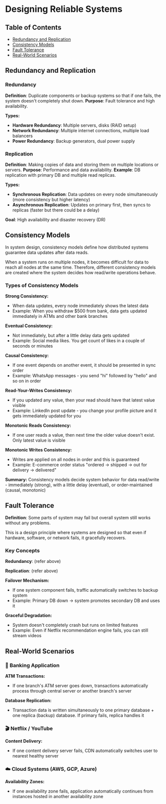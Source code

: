 # Designing Reliable Systems

## Table of Contents
- [Redundancy and Replication](#redundancy-and-replication)
- [Consistency Models](#consistency-models)
- [Fault Tolerance](#fault-tolerance)
- [Real-World Scenarios](#real-world-scenarios)

## Redundancy and Replication

### Redundancy
**Definition**: Duplicate components or backup systems so that if one fails, the system doesn't completely shut down.
**Purpose**: Fault tolerance and high availability.

**Types:**
- **Hardware Redundancy**: Multiple servers, disks (RAID setup)
- **Network Redundancy**: Multiple internet connections, multiple load balancers
- **Power Redundancy**: Backup generators, dual power supply

### Replication
**Definition**: Making copies of data and storing them on multiple locations or servers.
**Purpose**: Performance and data availability.
**Example**: DB replication with primary DB and multiple read replicas.

**Types:**
- **Synchronous Replication**: Data updates on every node simultaneously (more consistency but higher latency)
- **Asynchronous Replication**: Updates on primary first, then syncs to replicas (faster but there could be a delay)

**Goal**: High availability and disaster recovery (DR)

## Consistency Models

In system design, consistency models define how distributed systems guarantee data updates after data reads.

When a system runs on multiple nodes, it becomes difficult for data to reach all nodes at the same time. Therefore, different consistency models are created where the system decides how read/write operations behave.

### Types of Consistency Models

**Strong Consistency:**
- When data updates, every node immediately shows the latest data
- Example: When you withdraw $500 from bank, data gets updated immediately in ATMs and other bank branches

**Eventual Consistency:**
- Not immediately, but after a little delay data gets updated
- Example: Social media likes. You get count of likes in a couple of seconds or minutes

**Causal Consistency:**
- If one event depends on another event, it should be presented in sync order
- Example: WhatsApp messages - you send "hi" followed by "hello" and so on in order

**Read-Your-Writes Consistency:**
- If you updated any value, then your read should have that latest value visible
- Example: LinkedIn post update - you change your profile picture and it gets immediately updated for you

**Monotonic Reads Consistency:**
- If one user reads a value, then next time the older value doesn't exist. Only latest value is visible

**Monotonic Writes Consistency:**
- Writes are applied on all nodes in order and this is guaranteed
- Example: E-commerce order status "ordered → shipped → out for delivery → delivered"

**Summary:** Consistency models decide system behavior for data read/write - immediately (strong), with a little delay (eventual), or order-maintained (causal, monotonic)

## Fault Tolerance

**Definition**: Some parts of system may fail but overall system still works without any problems.

This is a design principle where systems are designed so that even if hardware, software, or network fails, it gracefully recovers.

### Key Concepts

**Redundancy**: (refer above)

**Replication**: (refer above)

**Failover Mechanism:**
- If one system component fails, traffic automatically switches to backup system
- Example: Primary DB down → system promotes secondary DB and uses it

**Graceful Degradation:**
- System doesn't completely crash but runs on limited features
- Example: Even if Netflix recommendation engine fails, you can still stream videos

## Real-World Scenarios

### 🏦 Banking Application

**ATM Transactions:**
- If one branch's ATM server goes down, transactions automatically process through central server or another branch's server

**Database Replication:**
- Transaction data is written simultaneously to one primary database + one replica (backup) database. If primary fails, replica handles it

### 🎬 Netflix / YouTube

**Content Delivery:**
- If one content delivery server fails, CDN automatically switches user to nearest healthy server

### ☁️ Cloud Systems (AWS, GCP, Azure)

**Availability Zones:**
- If one availability zone fails, application automatically continues from instances hosted in another availability zone
